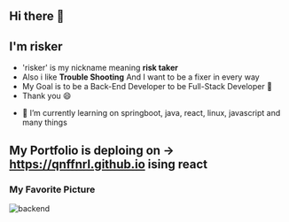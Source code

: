 ## Hi there 👋
## I'm risker
* 'risker' is my nickname meaning __risk taker__
* Also i like __Trouble Shooting__ And I want to be a fixer in every way
* My Goal is to be a Back-End Developer to be Full-Stack Developer 🤔
* Thank you 😄

- 🔭 I’m currently learning on springboot, java, react, linux, javascript and many things

## My Portfolio is deploing on -> https://qnffnrl.github.io ising react

### My Favorite Picture

![backend](https://user-images.githubusercontent.com/71891870/209921698-decb4b50-ab5e-47a0-99ba-6b275cec7f13.JPG)
